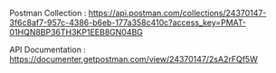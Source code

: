 Postman Collection : https://api.postman.com/collections/24370147-3f6c8af7-957c-4386-b6eb-177a358c410c?access_key=PMAT-01HQN8BP36TH3KP1EEB8GN04BG


API Documentation : https://documenter.getpostman.com/view/24370147/2sA2rFQf5W
